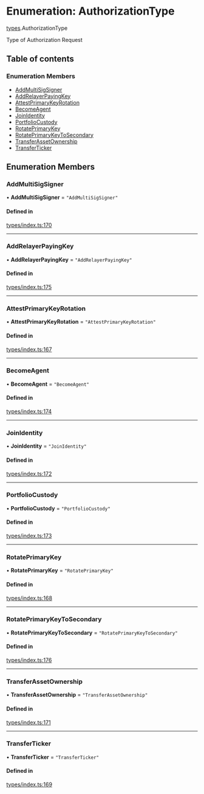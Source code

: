 # Enumeration: AuthorizationType

[types](../wiki/types).AuthorizationType

Type of Authorization Request

## Table of contents

### Enumeration Members

- [AddMultiSigSigner](../wiki/types.AuthorizationType#addmultisigsigner)
- [AddRelayerPayingKey](../wiki/types.AuthorizationType#addrelayerpayingkey)
- [AttestPrimaryKeyRotation](../wiki/types.AuthorizationType#attestprimarykeyrotation)
- [BecomeAgent](../wiki/types.AuthorizationType#becomeagent)
- [JoinIdentity](../wiki/types.AuthorizationType#joinidentity)
- [PortfolioCustody](../wiki/types.AuthorizationType#portfoliocustody)
- [RotatePrimaryKey](../wiki/types.AuthorizationType#rotateprimarykey)
- [RotatePrimaryKeyToSecondary](../wiki/types.AuthorizationType#rotateprimarykeytosecondary)
- [TransferAssetOwnership](../wiki/types.AuthorizationType#transferassetownership)
- [TransferTicker](../wiki/types.AuthorizationType#transferticker)

## Enumeration Members

### AddMultiSigSigner

• **AddMultiSigSigner** = ``"AddMultiSigSigner"``

#### Defined in

[types/index.ts:170](https://github.com/PolymeshAssociation/polymesh-sdk/blob/07a4c5b0/src/types/index.ts#L170)

___

### AddRelayerPayingKey

• **AddRelayerPayingKey** = ``"AddRelayerPayingKey"``

#### Defined in

[types/index.ts:175](https://github.com/PolymeshAssociation/polymesh-sdk/blob/07a4c5b0/src/types/index.ts#L175)

___

### AttestPrimaryKeyRotation

• **AttestPrimaryKeyRotation** = ``"AttestPrimaryKeyRotation"``

#### Defined in

[types/index.ts:167](https://github.com/PolymeshAssociation/polymesh-sdk/blob/07a4c5b0/src/types/index.ts#L167)

___

### BecomeAgent

• **BecomeAgent** = ``"BecomeAgent"``

#### Defined in

[types/index.ts:174](https://github.com/PolymeshAssociation/polymesh-sdk/blob/07a4c5b0/src/types/index.ts#L174)

___

### JoinIdentity

• **JoinIdentity** = ``"JoinIdentity"``

#### Defined in

[types/index.ts:172](https://github.com/PolymeshAssociation/polymesh-sdk/blob/07a4c5b0/src/types/index.ts#L172)

___

### PortfolioCustody

• **PortfolioCustody** = ``"PortfolioCustody"``

#### Defined in

[types/index.ts:173](https://github.com/PolymeshAssociation/polymesh-sdk/blob/07a4c5b0/src/types/index.ts#L173)

___

### RotatePrimaryKey

• **RotatePrimaryKey** = ``"RotatePrimaryKey"``

#### Defined in

[types/index.ts:168](https://github.com/PolymeshAssociation/polymesh-sdk/blob/07a4c5b0/src/types/index.ts#L168)

___

### RotatePrimaryKeyToSecondary

• **RotatePrimaryKeyToSecondary** = ``"RotatePrimaryKeyToSecondary"``

#### Defined in

[types/index.ts:176](https://github.com/PolymeshAssociation/polymesh-sdk/blob/07a4c5b0/src/types/index.ts#L176)

___

### TransferAssetOwnership

• **TransferAssetOwnership** = ``"TransferAssetOwnership"``

#### Defined in

[types/index.ts:171](https://github.com/PolymeshAssociation/polymesh-sdk/blob/07a4c5b0/src/types/index.ts#L171)

___

### TransferTicker

• **TransferTicker** = ``"TransferTicker"``

#### Defined in

[types/index.ts:169](https://github.com/PolymeshAssociation/polymesh-sdk/blob/07a4c5b0/src/types/index.ts#L169)
